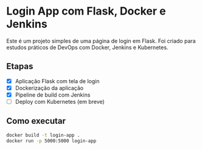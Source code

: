 # Login App com Flask, Docker e Jenkins

Este é um projeto simples de uma página de login em Flask. Foi criado para estudos práticos de DevOps com Docker, Jenkins e Kubernetes.

## Etapas

- [x] Aplicação Flask com tela de login
- [x] Dockerização da aplicação
- [x] Pipeline de build com Jenkins
- [ ] Deploy com Kubernetes (em breve)

## Como executar

```bash
docker build -t login-app .
docker run -p 5000:5000 login-app
